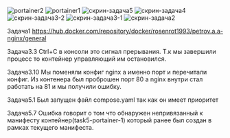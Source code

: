 ![portainer2](https://github.com/user-attachments/assets/bbd4e0b9-a07f-4d90-9928-6a4e646eb158)
![portainer1](https://github.com/user-attachments/assets/6298b258-5d31-4367-a208-4367be2e98b5)
![скрин-задача5](https://github.com/user-attachments/assets/a5f788d1-519d-4c20-b589-a0f885ba1eb7)
![скрин-задача4](https://github.com/user-attachments/assets/9eaf5e68-bd7d-4150-a748-ddf199358b42)
![скрин-задача3-2](https://github.com/user-attachments/assets/0623bc02-c0ac-46aa-9f97-2eadfe2270d4)
![скрин-задача3-1](https://github.com/user-attachments/assets/9f287cad-9135-4028-a6d6-63bb048d2795)
![скрин-задача2](https://github.com/user-attachments/assets/275adc37-8c09-47df-a028-cad73bbf2bb9)

Задача1 
https://hub.docker.com/repository/docker/rosenrot1993/petrov.a.a-nginx/general

Задача3.3
Ctrl+C в консоли это сигнал прерывания. Т.к мы завершили процесс то контейнер управляющий им остановился.

Задача3.10
Мы поменяли конфиг nginx а именно порт и перечитали конфиг. Из контенера был проброшен порт 80 а nginx внутри стал работать на 81 и мы получили ошибку.

Задача5.1
Был запущен файл compose.yaml так как он имеет приоритет

Задача5.7
Ошибка говорит о том что обнаружен непривязанный к манифесту контейнер(task5-portainer-1) который ранее был создан в рамках текущего манифеста.
